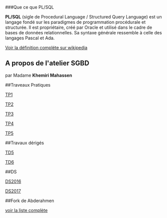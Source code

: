 ###Que ce que PL/SQL


**PL/SQL** (sigle de Procedural Language / Structured Query Language) est un langage fondé sur les paradigmes de programmation procédurale et structurée. Il est propriétaire, créé par Oracle et utilisé dans le cadre de bases de données relationnelles. Sa syntaxe générale ressemble à celle des langages Pascal et Ada.

 [Voir la définition compléte sur wikipedia](https://fr.wikipedia.org/wiki/PL/SQL "voir la définition compléte")



## A propos de l'atelier SGBD

par Madame **Khemiri Mahassen**   

##Traveaux Pratiques 
 
 [TP1](https://github.com/aminelch/learnSQL/tree/master/TP1)

 [TP2](https://github.com/aminelch/learnSQL/tree/master/TP2)
 
  [TP3](#)
  
   [TP4](#)
   
 
  [TP5](https://github.com/aminelch/learnPLSQL/tree/master/TP5)
 

##Travaux dérigés 

 [TD5](https://github.com/aminelch/learnPLSQL/tree/master/TD5)

 [TD6](https://github.com/aminelch/learnPLSQL/tree/master/TD6)


##DS 

[DS2016](https://github.com/aminelch/learnPLSQL/blob/master/forkFrom%20Abderahmen/DS2016.sql "DS2016")

[DS2017](https://github.com/aminelch/learnPLSQL/blob/master/forkFrom%20Abderahmen/DS2017.sql")


##Fork de Abderahmen 


[voir la liste complète](https://github.com/aminelch/learnPLSQL/tree/master/forkFrom%20Abderahmen "voir la liste complète")
